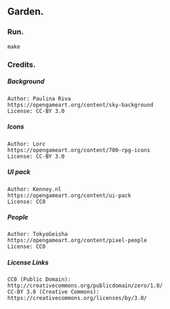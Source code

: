 ## Garden.

### Run.
```
make
```

### Credits.
##### Background
    Author: Paulina Riva
    https://opengameart.org/content/sky-background
    License: CC-BY 3.0
##### Icons
    Author: Lorc
    https://opengameart.org/content/700-rpg-icons
    License: CC-BY 3.0
##### UI pack
    Author: Kenney.nl
    https://opengameart.org/content/ui-pack
    License: CC0
##### People
    Author: TokyoGeisha
    https://opengameart.org/content/pixel-people
    License: CC0

##### License Links
    CC0 (Public Domain):            http://creativecommons.org/publicdomain/zero/1.0/
    CC-BY 3.0 (Creative Commons):   https://creativecommons.org/licenses/by/3.0/
